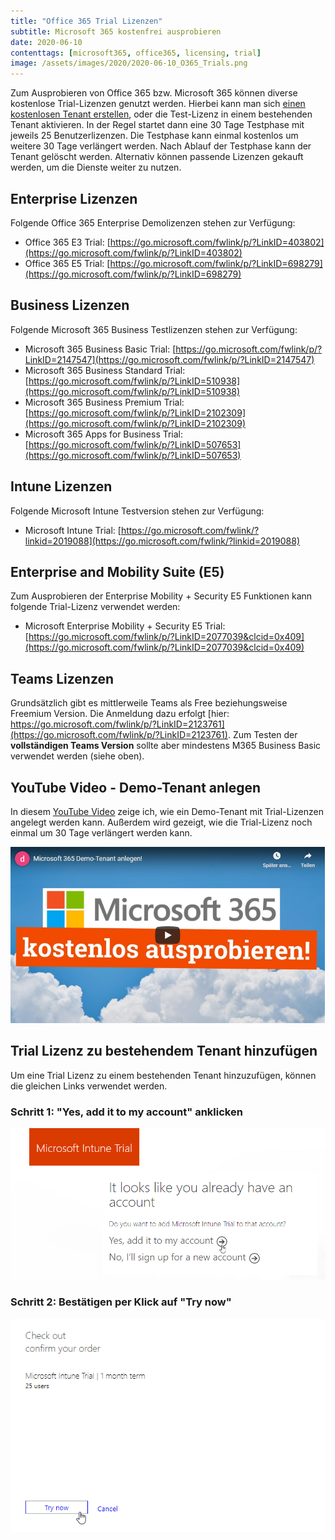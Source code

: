 ```yaml
---
title: "Office 365 Trial Lizenzen"
subtitle: Microsoft 365 kostenfrei ausprobieren
date: 2020-06-10
contenttags: [microsoft365, office365, licensing, trial]
image: /assets/images/2020/2020-06-10_O365_Trials.png
---
```


Zum Ausprobieren von Office 365 bzw. Microsoft 365 können diverse kostenlose Trial-Lizenzen genutzt werden. Hierbei kann man sich [einen kostenlosen Tenant erstellen](https://www.youtube.com/watch?v=gCS2RkGWNjA), oder die Test-Lizenz in einem bestehenden Tenant aktivieren. In der Regel startet dann eine 30 Tage Testphase mit jeweils 25 Benutzerlizenzen. Die Testphase kann einmal kostenlos um weitere 30 Tage verlängert werden. Nach Ablauf der Testphase kann der Tenant gelöscht werden. Alternativ können passende Lizenzen gekauft werden, um die Dienste weiter zu nutzen.

## Enterprise Lizenzen

Folgende Office 365 Enterprise Demolizenzen stehen zur Verfügung:

-   Office 365 E3 Trial: [https://go.microsoft.com/fwlink/p/?LinkID=403802](https://go.microsoft.com/fwlink/p/?LinkID=403802)
-   Office 365 E5 Trial: [https://go.microsoft.com/fwlink/p/?LinkID=698279](https://go.microsoft.com/fwlink/p/?LinkID=698279)

## Business Lizenzen

Folgende Microsoft 365 Business Testlizenzen stehen zur Verfügung:

-   Microsoft 365 Business Basic Trial: [https://go.microsoft.com/fwlink/p/?LinkID=2147547](https://go.microsoft.com/fwlink/p/?LinkID=2147547)
-   Microsoft 365 Business Standard Trial: [https://go.microsoft.com/fwlink/p/?LinkID=510938](https://go.microsoft.com/fwlink/p/?LinkID=510938)
-   Microsoft 365 Business Premium Trial: [https://go.microsoft.com/fwlink/p/?LinkID=2102309](https://go.microsoft.com/fwlink/p/?LinkID=2102309)
-   Microsoft 365 Apps for Business Trial: [https://go.microsoft.com/fwlink/p/?LinkID=507653](https://go.microsoft.com/fwlink/p/?LinkID=507653)

## Intune Lizenzen

Folgende Microsoft Intune Testversion stehen zur Verfügung:

-   Microsoft Intune Trial: [https://go.microsoft.com/fwlink/?linkid=2019088](https://go.microsoft.com/fwlink/?linkid=2019088)

## Enterprise and Mobility Suite (E5)

Zum Ausprobieren der Enterprise Mobility + Security E5 Funktionen kann folgende Trial-Lizenz verwendet werden:

-   Microsoft Enterprise Mobility + Security E5 Trial: [https://go.microsoft.com/fwlink/p/?LinkID=2077039&clcid=0x409](https://go.microsoft.com/fwlink/p/?LinkID=2077039&clcid=0x409)

## Teams Lizenzen

Grundsätzlich gibt es mittlerweile Teams als Free beziehungsweise Freemium Version. Die Anmeldung dazu erfolgt [hier: https://go.microsoft.com/fwlink/p/?LinkID=2123761](https://go.microsoft.com/fwlink/p/?LinkID=2123761).
Zum Testen der **vollständigen Teams Version** sollte aber mindestens M365 Business Basic verwendet werden (siehe oben).

## YouTube Video - Demo-Tenant anlegen

In diesem [YouTube Video](https://www.youtube.com/watch?v=gCS2RkGWNjA) zeige ich, wie ein Demo-Tenant mit Trial-Lizenzen angelegt werden kann. Außerdem wird gezeigt, wie die Trial-Lizenz noch einmal um 30 Tage verlängert werden kann.

[![Microsoft 365 Demo-Tenant anlegen! (YouTube)](/assets/images/2020/2020-07-28_yt_M365_ausprobieren.png "Microsoft 365 Demo-Tenant anlegen! (YouTube)")](https://www.youtube.com/watch?v=gCS2RkGWNjA)

## Trial Lizenz zu bestehendem Tenant hinzufügen

Um eine Trial Lizenz zu einem bestehenden Tenant hinzuzufügen, können die gleichen Links verwendet werden.

### Schritt 1: "Yes, add it to my account" anklicken

![Microsoft 365 Trial Lizenz zu bestehenden Tenant hinzufügen (1)](/assets/images/2020/2020-07-28_IntuneTrial_1.png "Microsoft 365 Trial Lizenz zu bestehenden Tenant hinzufügen (1)")

### Schritt 2: Bestätigen per Klick auf "Try now"

![Microsoft 365 Trial Lizenz zu bestehenden Tenant hinzufügen (2)](/assets/images/2020/2020-07-28_IntuneTrial_2.png "Microsoft 365 Trial Lizenz zu bestehenden Tenant hinzufügen (2)")
